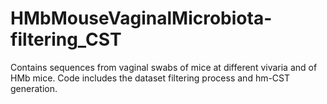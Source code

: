 # HMbMouseVaginalMicrobiota-filtering_CST
Contains sequences from vaginal swabs of mice at different vivaria and of HMb mice. Code includes the dataset filtering process and hm-CST generation.
